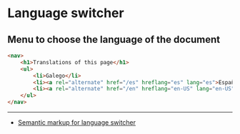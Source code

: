 # Language switcher

## Menu to choose the language of the document
```html
<nav>
    <h1>Translations of this page</h1>
    <ul>
        <li>Galego</li>
        <li><a rel="alternate" href="/es" hreflang="es" lang="es">Español</a></li>
        <li><a rel="alternate" href="/en" hreflang="en-US" lang="en-US">English (US)</a></li>
    </ul>
</nav>
```

---

* [Semantic markup for language switcher](https://stackoverflow.com/a/20157416)
